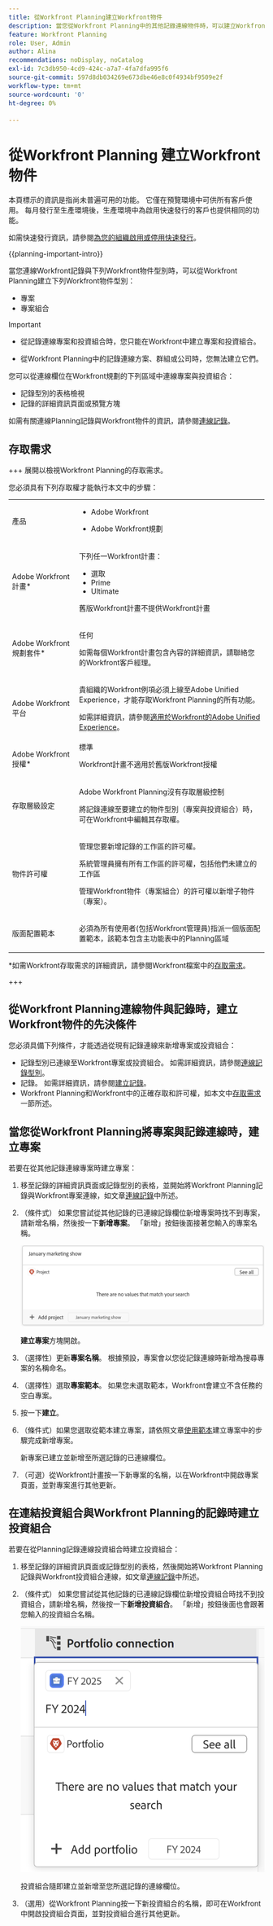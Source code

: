 ```yaml
---
title: 從Workfront Planning建立Workfront物件
description: 當您從Workfront Planning中的其他記錄連線物件時，可以建立Workfront物件型別。
feature: Workfront Planning
role: User, Admin
author: Alina
recommendations: noDisplay, noCatalog
exl-id: 7c3db950-4cd9-424c-a7a7-4fa7dfa995f6
source-git-commit: 597d8db034269e673dbe46e8c0f4934bf9509e2f
workflow-type: tm+mt
source-wordcount: '0'
ht-degree: 0%

---
```


<!--update the metadata with real information when making this available in TOC and in the left nav-->

# 從Workfront Planning <!--as you connect them to records-->建立Workfront物件

<!-- update the title (and all the links to this article) at preview, to be this: Create Workfront objects from Workfront Planning as you connect them to records-->
<!-- remove preview and production at release time-->

<span class="preview">本頁標示的資訊是指尚未普遍可用的功能。 它僅在預覽環境中可供所有客戶使用。 每月發行至生產環境後，生產環境中為啟用快速發行的客戶也提供相同的功能。</span>

<span class="preview">如需快速發行資訊，請參閱[為您的組織啟用或停用快速發行](/help/quicksilver/administration-and-setup/set-up-workfront/configure-system-defaults/enable-fast-release-process.md)。</span>

{{planning-important-intro}}

<!--
You can create Adobe Workfront objects from Workfront Planning in the following ways: 

* As you try to connect Workfront objects from Planning records

    This article describes how to create Workfront objects from Workfront Planning as you try to connect them from Planning records. 
* <span class="preview">When you use automations from a record's page.</span> 

    For information about creating Workfront objects using automations, see [Create objects using Adobe Workfront Planning record automations](/help/quicksilver/planning/records/create-wf-objects-using-planning-automations.md). 
-->

當您連線Workfront記錄與下列Workfront物件型別時，可以從Workfront Planning建立下列Workfront物件型別：

* 專案
* 專案組合
  <!--* <span class="preview">Programs</span>-->

>[!IMPORTANT]
>
>* 從記錄連線專案和投資組合時，您只能在Workfront中建立專案和投資組合。
>
>* 從Workfront Planning中的記錄連線方案、群組或公司時，您無法建立它們。
>

<!--replace the IMPORTANT above with this when we release programs: 

>[!IMPORTANT]
>
>* You can create only projects, portfolios, and <span class="preview">programs</span> in Workfront when connecting them from a record. 
>
>* You cannot create groups or companies when connecting them from a record in Workfront Planning. 
>
-->

您可以從連線欄位在Workfront規劃的下列區域中連線專案與投資組合<!--<span class="preview"> and programs </span>-->：

* 記錄型別的表格檢視
* 記錄的詳細資訊頁面或預覽方塊

如需有關連線Planning記錄與Workfront物件的資訊，請參閱[連線記錄](/help/quicksilver/planning/records/connect-records.md)。

## 存取需求

+++ 展開以檢視Workfront Planning的存取需求。

您必須具有下列存取權才能執行本文中的步驟：

<table style="table-layout:auto"> 
<col> 
</col> 
<col> 
</col> 
<tbody> 
    <tr> 
<tr> 
<td> 
   <p> 產品</p> </td> 
   <td> 
   <ul><li><p> Adobe Workfront</p></li> 
   <li><p> Adobe Workfront規劃<p></li></ul></td> 
  </tr>   
<tr> 
   <td role="rowheader"><p>Adobe Workfront計畫*</p></td> 
   <td> 
<p>下列任一Workfront計畫：</p> 
<ul><li>選取</li> 
<li>Prime</li> 
<li>Ultimate</li></ul> 
<p>舊版Workfront計畫不提供Workfront計畫</p> 
   </td> 
<tr> 
   <td role="rowheader"><p>Adobe Workfront規劃套件*</p></td> 
   <td> 
<p>任何 </p> 
<p>如需每個Workfront計畫包含內容的詳細資訊，請聯絡您的Workfront客戶經理。 </p> 
   </td> 
 <tr> 
   <td role="rowheader"><p>Adobe Workfront平台</p></td> 
   <td> 
<p>貴組織的Workfront例項必須上線至Adobe Unified Experience，才能存取Workfront Planning的所有功能。</p> 
<p>如需詳細資訊，請參閱<a href="/help/quicksilver/workfront-basics/navigate-workfront/workfront-navigation/adobe-unified-experience.md">適用於Workfront的Adobe Unified Experience</a>。 </p> 
   </td> 
   </tr> 
  </tr> 
  <tr> 
   <td role="rowheader"><p>Adobe Workfront授權*</p></td> 
   <td> 標準
   <p>Workfront計畫不適用於舊版Workfront授權</p> 
  </td> 
  </tr> 
  <tr> 
   <td role="rowheader"><p>存取層級設定</p></td> 
   <td> <p>Adobe Workfront Planning沒有存取層級控制</p> 
   <p>將記錄連線至要建立的物件型別（專案與投資組合）時，可在Workfront中編輯其存取權。 </p>  
</td> 
  </tr> 
<tr> 
   <td role="rowheader"><p>物件許可權</p></td> 
   <td> <p>管理您要新增記錄的工作區的許可權。 </p>  
   <p>系統管理員擁有所有工作區的許可權，包括他們未建立的工作區</p>
   <p>管理Workfront物件（專案組合）的許可權以新增子物件（專案）。</p>
   </td> 
  </tr> 
<tr> 
   <td role="rowheader"><p>版面配置範本</p></td> 
   <td> <p>必須為所有使用者(包括Workfront管理員)指派一個版面配置範本，該範本包含主功能表中的Planning區域 </p> </td> 
  </tr> 
</tbody> 
</table>

*如需Workfront存取需求的詳細資訊，請參閱Workfront檔案中的[存取需求](/help/quicksilver/administration-and-setup/add-users/access-levels-and-object-permissions/access-level-requirements-in-documentation.md)。

+++

## 從Workfront Planning連線物件與記錄時，建立Workfront物件的先決條件

您必須具備下列條件，才能透過從現有記錄連線來新增專案或投資組合：

* 記錄型別已連線至Workfront專案或投資組合<!--or <span class="preview">programs</span>-->。 如需詳細資訊，請參閱[連線記錄型別](/help/quicksilver/planning/architecture/connect-record-types.md)。
* 記錄。 如需詳細資訊，請參閱[建立記錄](/help/quicksilver/planning/records/create-records.md)。
* Workfront Planning和Workfront中的正確存取和許可權，如本文中[存取需求](#access-requirements)一節所述。

## 當您從Workfront Planning將專案與記錄連線時，建立專案

若要在從其他記錄連線專案時建立專案：

1. 移至記錄的詳細資訊頁面或記錄型別的表格，並開始將Workfront Planning記錄與Workfront專案連線，如文章[連線記錄](/help/quicksilver/planning/records/connect-records.md)中所述。

1. （條件式） <!--<span class="preview">Click **Add project**</span> Or Start typing the name of a project, then click **Add project** if you cannot find it.-->如果您嘗試從其他記錄的已連線記錄欄位新增專案時找不到專案，請新增名稱，然後按一下&#x200B;**新增專案**。 「新增」按鈕後面接著您輸入的專案名稱。

   <!--at production or when the permanent Add button is released to preview, take the first part of the direction above out and say "Click Add to add a new project"; take this out too: "The Add button is followed by the project name you typed."-->

   ![從連線欄位連線時新增專案](assets/add-project-when-connecting-it-from-connection-field.png)

   <span class="preview"> **建立專案**&#x200B;方塊開啟。</span>

1. <span class="preview">（選擇性）更新&#x200B;**專案名稱**。 根據預設，專案會以您從記錄連線時新增為搜尋專案的名稱命名。</span>
1. <span class="preview"> （選擇性）選取&#x200B;**專案範本**。 如果您未選取範本，Workfront會建立不含任務的空白專案。</span>
1. <span class="preview">按一下&#x200B;**建立**。</span>
1. <span class="preview">（條件式）如果您選取從範本建立專案，請依照文章[使用範本](/help/quicksilver/manage-work/projects/create-projects/create-project-from-template.md)建立專案中的步驟完成新增專案。</span>

   新專案已建立並新增至所選記錄的已連線欄位。

1. （可選）從Workfront計畫按一下新專案的名稱，以在Workfront中開啟專案頁面，並對專案進行其他更新。

## 在連結投資組合與Workfront Planning的記錄時建立投資組合

若要在從Planning記錄連線投資組合時建立投資組合：

1. 移至記錄的詳細資訊頁面或記錄型別的表格，然後開始將Workfront Planning記錄與Workfront投資組合連線，如文章[連線記錄](/help/quicksilver/planning/records/connect-records.md)中所述。

   <!--at production or when the permanent Add button is released to preview, take the first part of the direction below out and say "Click Add to add a new portfolio"; take this out too: "The Add button is followed by the portfolio name you typed."-->

1. （條件式） <!--<span class="preview">Click **Add portfolio**</span> Or Start typing the name of a portfolio, then click **Add portfolio** if you cannot find it.-->如果您嘗試從其他記錄的已連線記錄欄位新增投資組合時找不到投資組合，請新增名稱，然後按一下&#x200B;**新增投資組合**。 「新增」按鈕後面也會跟著您輸入的投資組合名稱。

   ![從連線欄位連線時新增投資組合](assets/add-portfolio-when-connecting-it-from-connection-field.png)

   投資組合隨即建立並新增至您所選記錄的連線欄位。

1. （選用）從Workfront Planning按一下新投資組合的名稱，即可在Workfront中開啟投資組合頁面，並對投資組合進行其他更新。

<!--

<div class="preview">

## Create programs as you connect them with records from Workfront Planning

To create programs as you are connecting them from Planning records: 

1. Go to a record's details page or to the record type's table and start connecting Workfront Planning records with Workfront portfolios, as described in the article [Connect records](/help/quicksilver/planning/records/connect-records.md). 

    ******** at production or when the permanent Add button is released to preview, take the first part of the direction below out and say "Click Add to add a new program"; take this out too: "The Add button is followed by the program name you typed." ***********
    
1. Click **Add program** 

    Or 
    
    Start typing the name of a program, then click **Add program** if you cannot find it. The Add button is followed by the program name you typed. 

    ![Add Workfront program when connecting it from connection field](assets/add-wf-program-when-connecting-it-from-connection-field.png)

    The **Create program** box opens.

1. Update the **Program name**. This is a required field.
1. Choose a **Portfolio** from the drop-down, or start typing the name of a portfolio, then select it when it displays in the list. This is a required field. 
1. Click **Create**.

    The program is created and added to the connection field of the record you selected. 

1. (Optional) Click the name of the new program from Workfront Planning to open the program's page in Workfront and make additional updates to it. 

</div>

-->